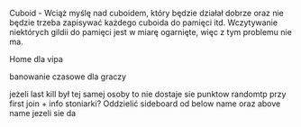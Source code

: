 Cuboid - Wciąż myślę nad cuboidem, który będzie działał dobrze oraz nie będzie trzeba zapisywać każdego cuboida do pamięci itd.
Wczytywanie niektórych gildii do pamięci jest w miarę ogarnięte, więc z tym problemu nie ma.

Home dla vipa

banowanie czasowe dla graczy

jeżeli last kill był tej samej osoby to nie dostaje sie punktow
randomtp przy first join + info
stoniarki?
Oddzielić sideboard od below name oraz above name jezeli sie da